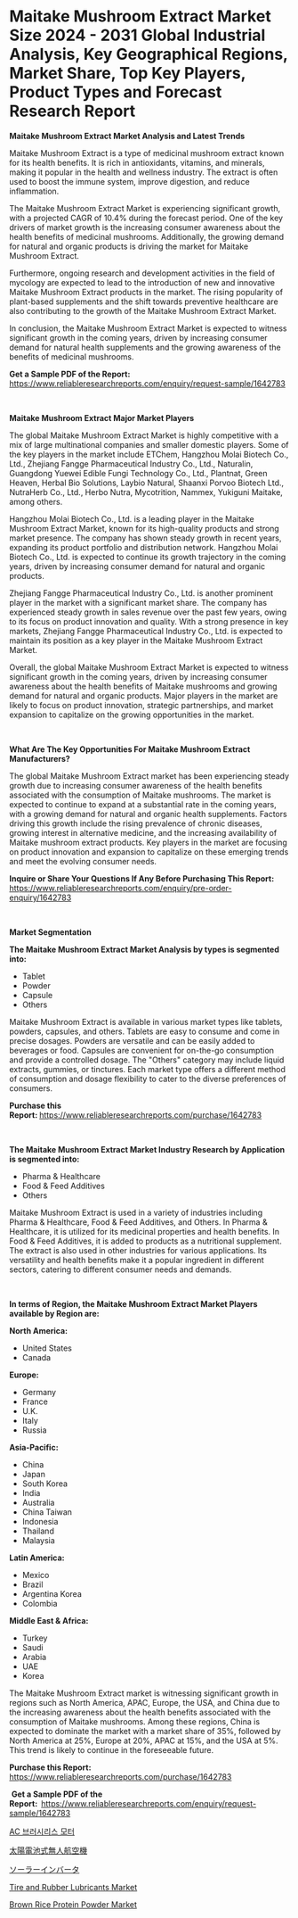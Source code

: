<p><h1>Maitake Mushroom Extract Market Size 2024 - 2031 Global Industrial Analysis, Key Geographical Regions, Market Share, Top Key Players, Product Types and Forecast Research Report</h1></p><p><strong>Maitake Mushroom Extract Market Analysis and Latest Trends</strong></p>
<p><p>Maitake Mushroom Extract is a type of medicinal mushroom extract known for its health benefits. It is rich in antioxidants, vitamins, and minerals, making it popular in the health and wellness industry. The extract is often used to boost the immune system, improve digestion, and reduce inflammation.</p><p>The Maitake Mushroom Extract Market is experiencing significant growth, with a projected CAGR of 10.4% during the forecast period. One of the key drivers of market growth is the increasing consumer awareness about the health benefits of medicinal mushrooms. Additionally, the growing demand for natural and organic products is driving the market for Maitake Mushroom Extract.</p><p>Furthermore, ongoing research and development activities in the field of mycology are expected to lead to the introduction of new and innovative Maitake Mushroom Extract products in the market. The rising popularity of plant-based supplements and the shift towards preventive healthcare are also contributing to the growth of the Maitake Mushroom Extract Market.</p><p>In conclusion, the Maitake Mushroom Extract Market is expected to witness significant growth in the coming years, driven by increasing consumer demand for natural health supplements and the growing awareness of the benefits of medicinal mushrooms.</p></p>
<p><strong>Get a Sample PDF of the Report:&nbsp;</strong> <a href="https://www.reliableresearchreports.com/enquiry/request-sample/1642783">https://www.reliableresearchreports.com/enquiry/request-sample/1642783</a></p>
<p>&nbsp;</p>
<p><strong>Maitake Mushroom Extract Major Market Players</strong></p>
<p><p>The global Maitake Mushroom Extract Market is highly competitive with a mix of large multinational companies and smaller domestic players. Some of the key players in the market include ETChem, Hangzhou Molai Biotech Co., Ltd., Zhejiang Fangge Pharmaceutical Industry Co., Ltd., Naturalin, Guangdong Yuewei Edible Fungi Technology Co., Ltd., Plantnat, Green Heaven, Herbal Bio Solutions, Laybio Natural, Shaanxi Porvoo Biotech Ltd., NutraHerb Co., Ltd., Herbo Nutra, Mycotrition, Nammex, Yukiguni Maitake, among others.</p><p>Hangzhou Molai Biotech Co., Ltd. is a leading player in the Maitake Mushroom Extract Market, known for its high-quality products and strong market presence. The company has shown steady growth in recent years, expanding its product portfolio and distribution network. Hangzhou Molai Biotech Co., Ltd. is expected to continue its growth trajectory in the coming years, driven by increasing consumer demand for natural and organic products.</p><p>Zhejiang Fangge Pharmaceutical Industry Co., Ltd. is another prominent player in the market with a significant market share. The company has experienced steady growth in sales revenue over the past few years, owing to its focus on product innovation and quality. With a strong presence in key markets, Zhejiang Fangge Pharmaceutical Industry Co., Ltd. is expected to maintain its position as a key player in the Maitake Mushroom Extract Market.</p><p>Overall, the global Maitake Mushroom Extract Market is expected to witness significant growth in the coming years, driven by increasing consumer awareness about the health benefits of Maitake mushrooms and growing demand for natural and organic products. Major players in the market are likely to focus on product innovation, strategic partnerships, and market expansion to capitalize on the growing opportunities in the market.</p></p>
<p>&nbsp;</p>
<p><strong>What Are The Key Opportunities For Maitake Mushroom Extract Manufacturers?</strong></p>
<p><p>The global Maitake Mushroom Extract market has been experiencing steady growth due to increasing consumer awareness of the health benefits associated with the consumption of Maitake mushrooms. The market is expected to continue to expand at a substantial rate in the coming years, with a growing demand for natural and organic health supplements. Factors driving this growth include the rising prevalence of chronic diseases, growing interest in alternative medicine, and the increasing availability of Maitake mushroom extract products. Key players in the market are focusing on product innovation and expansion to capitalize on these emerging trends and meet the evolving consumer needs.</p></p>
<p><strong>Inquire or Share Your Questions If Any Before Purchasing This Report:</strong> <a href="https://www.reliableresearchreports.com/enquiry/pre-order-enquiry/1642783">https://www.reliableresearchreports.com/enquiry/pre-order-enquiry/1642783</a></p>
<p>&nbsp;</p>
<p><strong>Market Segmentation</strong></p>
<p><strong>The Maitake Mushroom Extract Market Analysis by types is segmented into:</strong></p>
<p><ul><li>Tablet</li><li>Powder</li><li>Capsule</li><li>Others</li></ul></p>
<p><p>Maitake Mushroom Extract is available in various market types like tablets, powders, capsules, and others. Tablets are easy to consume and come in precise dosages. Powders are versatile and can be easily added to beverages or food. Capsules are convenient for on-the-go consumption and provide a controlled dosage. The "Others" category may include liquid extracts, gummies, or tinctures. Each market type offers a different method of consumption and dosage flexibility to cater to the diverse preferences of consumers.</p></p>
<p><strong>Purchase this Report:&nbsp;</strong><a href="https://www.reliableresearchreports.com/purchase/1642783">https://www.reliableresearchreports.com/purchase/1642783</a></p>
<p>&nbsp;</p>
<p><strong>The Maitake Mushroom Extract Market Industry Research by Application is segmented into:</strong></p>
<p><ul><li>Pharma & Healthcare</li><li>Food & Feed Additives</li><li>Others</li></ul></p>
<p><p>Maitake Mushroom Extract is used in a variety of industries including Pharma & Healthcare, Food & Feed Additives, and Others. In Pharma & Healthcare, it is utilized for its medicinal properties and health benefits. In Food & Feed Additives, it is added to products as a nutritional supplement. The extract is also used in other industries for various applications. Its versatility and health benefits make it a popular ingredient in different sectors, catering to different consumer needs and demands.</p></p>
<p>&nbsp;</p>
<p><strong>In terms of Region, the Maitake Mushroom Extract Market Players available by Region are:</strong></p>
<p>
    <p> <strong> North America: </strong>
        <ul>
            <li>United States</li>
            <li>Canada</li>
        </ul>
        </p> 
    <p> <strong> Europe: </strong>
        <ul>
            <li>Germany</li>
            <li>France</li>
            <li>U.K.</li>
            <li>Italy</li>
            <li>Russia</li>
        </ul>
        </p> 
    <p> <strong> Asia-Pacific: </strong>
        <ul>
            <li>China</li>
            <li>Japan</li>
            <li>South Korea</li>
            <li>India</li>
            <li>Australia</li>
            <li>China Taiwan</li>
            <li>Indonesia</li>
            <li>Thailand</li>
            <li>Malaysia</li>
        </ul>
        </p> 
    <p> <strong> Latin America: </strong>
        <ul>
            <li>Mexico</li>
            <li>Brazil</li>
            <li>Argentina Korea</li>
            <li>Colombia</li>
        </ul>
        </p> 
    <p> <strong> Middle East & Africa: </strong>
        <ul>
            <li>Turkey</li>
            <li>Saudi</li>
            <li>Arabia</li>
            <li>UAE</li>
            <li>Korea</li>
        </ul>
    </p>
    </p>
<p><p>The Maitake Mushroom Extract market is witnessing significant growth in regions such as North America, APAC, Europe, the USA, and China due to the increasing awareness about the health benefits associated with the consumption of Maitake mushrooms. Among these regions, China is expected to dominate the market with a market share of 35%, followed by North America at 25%, Europe at 20%, APAC at 15%, and the USA at 5%. This trend is likely to continue in the foreseeable future.</p></p>
<p><strong>Purchase this Report: </strong><a href="https://www.reliableresearchreports.com/purchase/1642783">https://www.reliableresearchreports.com/purchase/1642783</a></p>
<p>&nbsp;<strong>Get a Sample PDF of the Report:&nbsp;&nbsp;</strong><a href="https://www.reliableresearchreports.com/enquiry/request-sample/1642783">https://www.reliableresearchreports.com/enquiry/request-sample/1642783</a></p>
<p><strong></strong></p>
<p><p><a href="https://github.com/khytkeqagplkzqvh/Market-Research-Report-List-1/blob/main/7756933192339.md">AC 브러시리스 모터</a></p><p><a href="https://github.com/bucuel854722/Market-Research-Report-List-1/blob/main/8136563192524.md">太陽電池式無人航空機</a></p><p><a href="https://github.com/xemfu2379520/Market-Research-Report-List-1/blob/main/6683207192523.md">ソーラーインバータ</a></p><p><a href="https://issuu.com/reportprime-2/docs/tire-and-rubber-lubricants-market-size-2030.pptx">Tire and Rubber Lubricants Market</a></p><p><a href="https://github.com/fiixsa/Market-Research-Report-List-1/blob/main/brown-rice-protein-powder-market.md">Brown Rice Protein Powder Market</a></p></p>